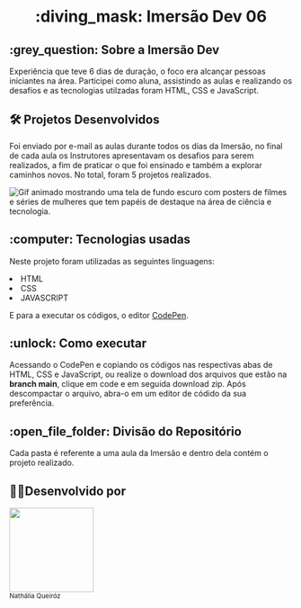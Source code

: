  <h1 align="center"> :diving_mask: Imersão Dev 06 </h1>
 
<h2> :grey_question: Sobre a Imersão Dev </h2>

Experiência que teve 6 dias de duração, o foco era alcançar pessoas iniciantes na área. Participei como aluna, assistindo as aulas e realizando os desafios e as tecnologias utilzadas foram HTML, CSS e JavaScript.

<h2> 🛠️ Projetos Desenvolvidos </h2>

Foi enviado por e-mail as aulas durante todos os dias da Imersão, no final de cada aula os Instrutores apresentavam os desafios para serem realizados, a fim de praticar o que foi ensinado e também a explorar caminhos novos. No total, foram 5 projetos realizados.

![Gif animado mostrando uma tela de fundo escuro com posters de filmes e séries de mulheres que tem papéis de destaque na área de ciência e tecnologia.](Animacao_desafio.gif)

<h2>:computer: Tecnologias usadas </h2>

Neste projeto foram utilizadas as seguintes linguagens:

<li>HTML</li>
<li>CSS</li>
<li>JAVASCRIPT</li>

E para a executar os códigos, o editor [CodePen](https://codepen.io/).


<h2> :unlock: Como executar </h2>

Acessando o CodePen e copiando os códigos nas respectivas abas de HTML, CSS e JavaScript, ou realize o download dos arquivos que estão na **branch main**, clique em code e em seguida download zip. Após descompactar o arquivo, abra-o em um editor de códido da sua preferência.

<h2> :open_file_folder: Divisão do Repositório </h2>

Cada pasta é referente a uma aula da Imersão e dentro dela contém o projeto realizado.

<h2> 👩‍💻Desenvolvido por </h2>
 <img src="https://avatars.githubusercontent.com/u/101743082?v=4" width=150><br><sub>Nathália Queiróz</sub>

